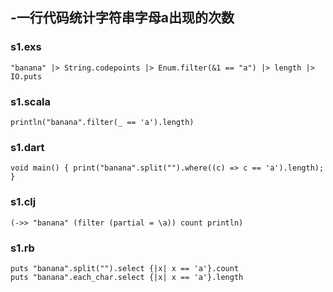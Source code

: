 ## -一行代码统计字符串字母a出现的次数

### s1.exs

    "banana" |> String.codepoints |> Enum.filter(&1 == "a") |> length |> IO.puts

### s1.scala

    println("banana".filter(_ == 'a').length)

### s1.dart

    void main() { print("banana".split("").where((c) => c == 'a').length); }

### s1.clj

    (->> "banana" (filter (partial = \a)) count println)

### s1.rb

    puts "banana".split("").select {|x| x == 'a'}.count
    puts "banana".each_char.select {|x| x == 'a'}.length
